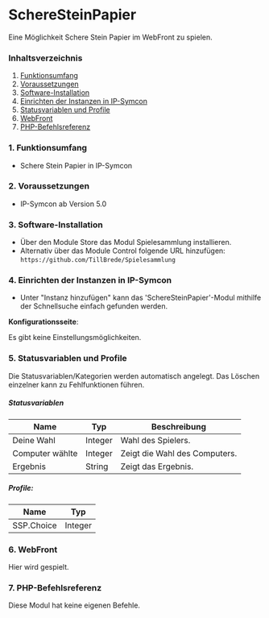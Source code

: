 # SchereSteinPapier
Eine Möglichkeit Schere Stein Papier im WebFront zu spielen.

### Inhaltsverzeichnis

1. [Funktionsumfang](#1-funktionsumfang)
2. [Voraussetzungen](#2-voraussetzungen)
3. [Software-Installation](#3-software-installation)
4. [Einrichten der Instanzen in IP-Symcon](#4-einrichten-der-instanzen-in-ip-symcon)
5. [Statusvariablen und Profile](#5-statusvariablen-und-profile)
6. [WebFront](#6-webfront)
7. [PHP-Befehlsreferenz](#7-php-befehlsreferenz)

### 1. Funktionsumfang

* Schere Stein Papier in IP-Symcon

### 2. Voraussetzungen

- IP-Symcon ab Version 5.0

### 3. Software-Installation

* Über den Module Store das Modul Spielesammlung installieren.
* Alternativ über das Module Control folgende URL hinzufügen:
`https://github.com/TillBrede/Spielesammlung`  

### 4. Einrichten der Instanzen in IP-Symcon

- Unter "Instanz hinzufügen" kann das 'SchereSteinPapier'-Modul mithilfe der Schnellsuche einfach gefunden werden.  

__Konfigurationsseite__:

Es gibt keine Einstellungsmöglichkeiten.

### 5. Statusvariablen und Profile

Die Statusvariablen/Kategorien werden automatisch angelegt. Das Löschen einzelner kann zu Fehlfunktionen führen.

##### Statusvariablen

Name            | Typ     | Beschreibung
--------------- | ------- | ----------------
Deine Wahl      | Integer | Wahl des Spielers.
Computer wählte | Integer | Zeigt die Wahl des Computers.
Ergebnis        | String  | Zeigt das Ergebnis.

##### Profile:

Name       | Typ
---------- | ------- 
SSP.Choice | Integer

### 6. WebFront

Hier wird gespielt.

### 7. PHP-Befehlsreferenz

Diese Modul hat keine eigenen Befehle.

